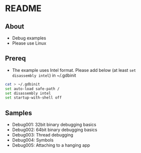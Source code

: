 # README

## About

* Debug examples
* Please use Linux

## Prereq

* The example uses Intel format. Please add below (at least `set disassembly intel`) in ~/.gdbinit

```sh
cat > ~/.gdbinit
set auto-load safe-path /
set disassembly intel
set startup-with-shell off
```

## Samples

* Debug001: 32bit binary debugging basics
* Debug002: 64bit binary debugging basics
* Debug003: Thread debugging
* Debug004: Symbols
* Debug005: Attaching to a hanging app

